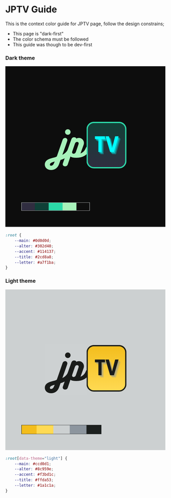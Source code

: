 # JPTV Guide

This is the context color guide for JPTV page, follow the design constrains;

-   This page is "dark-first"
-   The color schema must be followed
-   This guide was though to be dev-first

### Dark theme

![JPTV dark](../assets/JPTV_dark.png)

```css
:root {
    --main: #0d0d0d;
    --alter: #302d40;
    --accent: #114137;
    --title: #2cd8a8;
    --letter: #a7f1ba;
}
```

### Light theme

![JPTV white](../assets/JPTV_white.png)

```css
:root[data-theme="light"] {
    --main: #ccd0d1;
    --alter: #8c959e;
    --accent: #f3bd1c;
    --title: #ffda53;
    --letter: #1a1c1a;
}
```
